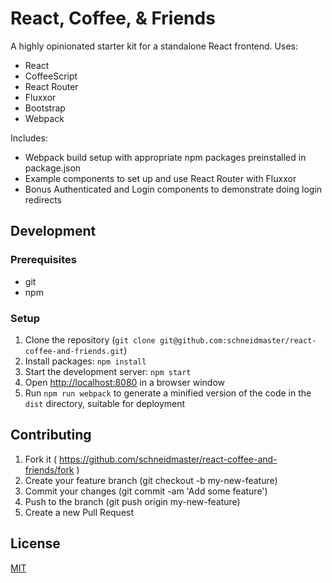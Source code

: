# React, Coffee, & Friends

A highly opinionated starter kit for a standalone React frontend. Uses:

* React
* CoffeeScript
* React Router
* Fluxxor
* Bootstrap
* Webpack

Includes:

* Webpack build setup with appropriate npm packages preinstalled in package.json
* Example components to set up and use React Router with Fluxxor
* Bonus Authenticated and Login components to demonstrate doing login redirects

## Development

### Prerequisites

* git
* npm

### Setup

1. Clone the repository (`git clone git@github.com:schneidmaster/react-coffee-and-friends.git`)
2. Install packages: `npm install`
3. Start the development server: `npm start`
4. Open [http://localhost:8080](http://localhost:8080) in a browser window
5. Run `npm run webpack` to generate a minified version of the code in the `dist` directory, suitable for deployment

## Contributing

1. Fork it ( https://github.com/schneidmaster/react-coffee-and-friends/fork )
2. Create your feature branch (git checkout -b my-new-feature)
3. Commit your changes (git commit -am 'Add some feature')
4. Push to the branch (git push origin my-new-feature)
5. Create a new Pull Request

## License

[MIT](https://opensource.org/licenses/MIT)
